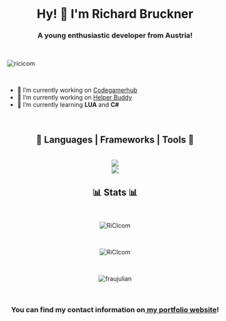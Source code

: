 <link rel="stylesheet" href="https://cdnjs.cloudflare.com/ajax/libs/font-awesome/6.5.1/css/all.min.css" integrity="sha512-DTOQO9RWCH3ppGqcWaEA1BIZOC6xxalwEsw9c2QQeAIftl+Vegovlnee1c9QX4TctnWMn13TZye+giMm8e2LwA==" crossorigin="anonymous" referrerpolicy="no-referrer" />

<h1 align="center">Hy! 👋 I'm Richard Bruckner</h1>
<h3 align="center">A young enthusiastic developer from Austria!</h3>

<br>

<p align="left"> <img src="https://komarev.com/ghpvc/?username=ricicom&label=Profile%20views&color=0e75b6&style=flat" alt="ricicom" /> </p>

<br>

- 🔭 I’m currently working on [Codegamerhub](https://odegamerhub.at/)
- 🔭 I’m currently working on [Helper Buddy](https://discord.gg/7JUyTcn3zf)
- 🌱 I’m currently learning **LUA** and **C#**

<br>


<h2 align="center">🧰 Languages | Frameworks | Tools 🧰</h2>
<div align="center">
<br>
<img src="https://skillicons.dev/icons?i=discord,github,stackoverflow,cloudflare,vscode,idea,git,nginx,docker,raspberrypi,linux,ubuntu"> 
<br>
<img src="https://skillicons.dev/icons?i=js,lua,html,css,nodejs,pug,discordjs,dotnet,cs,mysql"/> <br>
</div>
<h2 align="center">📊 Stats 📊</h2>
<div align="center">

<br>

<p><img src="https://github-readme-stats.vercel.app/api/top-langs?username=ricicom&show_icons=true&locale=en&layout=compact&theme=tokyonight" alt="RiCIcom" /></p>
<br>
<p><img src="https://github-readme-stats.vercel.app/api?username=ricicom&show_icons=true&locale=en&theme=tokyonight" alt="RiCIcom" /></p>
<br>
<p><img src="https://github-readme-streak-stats.herokuapp.com/?user=ricicom&&theme=tokyonight" alt="fraujulian" /></p>
</div>

<br>

<h3 align="center">You can find my contact information on<a href="https://www.codegamerhub.at"> my portfolio website</a>!</h2>
